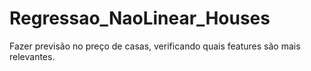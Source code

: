 # Regressao_NaoLinear_Houses
Fazer previsão no preço de casas, verificando quais features são mais relevantes.
